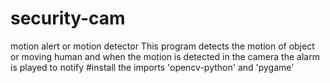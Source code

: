 # security-cam
motion alert or motion detector
This program detects the motion of object or moving human and when the motion is detected in the camera the alarm is played to notify
#install the imports 'opencv-python' and 'pygame'
